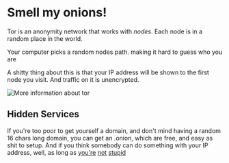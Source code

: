 # Smell my onions!

Tor is an anonymity network that works with *nodes*. Each node is in a
random place in the world.

Your computer picks a random nodes path. making it hard to guess who you are

A shitty thing about this is that your IP address will be shown to the
first node you visit. And traffic on it is unencrypted.

![More information about
tor](https://wiki.installgentoo.com/images/2/20/1327674341221.jpg)

## Hidden Services

If you're too poor to get yourself a domain, and don't mind having a
random 16 chars long domain, you can get an .onion, which are free, and
easy as shit to setup. And if you think somebody can do something with your IP address, well, as long as [you're](https://nitter.net/x0rz/status/932560332614258688) [not](https://nitter.net/x0rz/status/908312394186858501/photo/2) [stupid](https://nitter.net/x0rz/status/919888593958694912)
